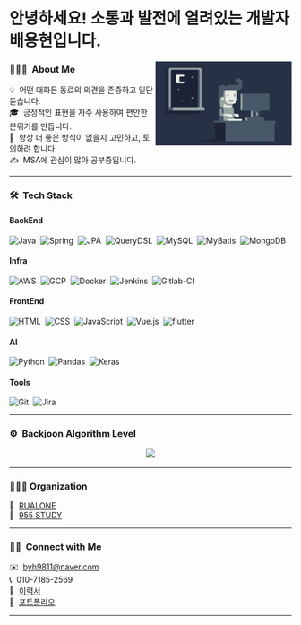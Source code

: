 <!-- ![header](https://capsule-render.vercel.app/api?type=Soft&theme=tokyonight&height=120&section=header&text=Backend%20Dev%20Bae&fontSize=70&animation=twinkling&stroke=00FF00) -->
# 안녕하세요! 소통과 발전에 열려있는 개발자 배용현입니다.

<img alt="Night Coding" src="https://raw.githubusercontent.com/AVS1508/AVS1508/master/assets/Night-Coding.gif" align="right" height='150' />

### 👨🏻‍💻 &nbsp;About Me

💡 &nbsp;어떤 대화든 동료의 의견을 존중하고 일단 듣습니다.\
🎓 &nbsp;긍정적인 표현을 자주 사용하여 편안한 분위기를 만듭니다.\
🌱 &nbsp;항상 더 좋은 방식이 없을지 고민하고, 토의하려 합니다.\
✍️ &nbsp;MSA에 관심이 많아 공부중입니다.

<hr>

### 🛠 &nbsp;Tech Stack

#### BackEnd
![Java](https://img.shields.io/badge/-Java-05122A?style=flat&logo=Java)&nbsp;
![Spring](https://img.shields.io/badge/-Spring-05122A?style=flat&logo=Spring)&nbsp;
![JPA](https://img.shields.io/badge/-JPA-05122A?style=flat&logo=JPA)&nbsp;
![QueryDSL](https://img.shields.io/badge/-QueryDSL-05122A?style=flat&logo=QueryDSL)&nbsp;
![MySQL](https://img.shields.io/badge/-MySQL-05122A?style=flat&logo=mysql)&nbsp;
![MyBatis](https://img.shields.io/badge/-MyBatis-05122A?style=flat&logo=MyBatis)&nbsp;
![MongoDB](https://img.shields.io/badge/-MongoDB-05122A?style=flat&logo=mongodb)&nbsp;

#### Infra
![AWS](https://img.shields.io/badge/-AWS-05122A?style=flat&logo=amazon-aws)&nbsp;
![GCP](https://img.shields.io/badge/-googlecloud-05122A?style=flat&logo=googlecloud)&nbsp;
![Docker](https://img.shields.io/badge/-Docker-05122A?style=flat&logo=docker)&nbsp;
![Jenkins](https://img.shields.io/badge/-jenkins-05122A?style=flat&logo=jenkins)&nbsp;
![Gitlab-CI](https://img.shields.io/badge/-Gitlab_CI-05122A?style=flat&logo=gitlab)&nbsp;

#### FrontEnd
![HTML](https://img.shields.io/badge/-HTML-05122A?style=flat&logo=HTML5)&nbsp;
![CSS](https://img.shields.io/badge/-CSS-05122A?style=flat&logo=CSS3&logoColor=1572B6)&nbsp;
![JavaScript](https://img.shields.io/badge/-JavaScript-05122A?style=flat&logo=javascript)&nbsp;
![Vue.js](https://img.shields.io/badge/-Vue.js-05122A?style=flat&logo=Vue.js)&nbsp;
![flutter](https://img.shields.io/badge/-flutter-05122A?style=flat&logo=flutter)&nbsp;

#### AI
![Python](https://img.shields.io/badge/-Python-05122A?style=flat&logo=python)&nbsp;
![Pandas](https://img.shields.io/badge/-Pandas-05122A?style=flat&logo=Pandas)&nbsp;
![Keras](https://img.shields.io/badge/-Keras-05122A?style=flat&logo=Keras)&nbsp;

#### Tools
![Git](https://img.shields.io/badge/-Git-05122A?style=flat&logo=git)&nbsp;
![Jira](https://img.shields.io/badge/-Jira-05122A?style=flat&logo=Jira)&nbsp;

<hr>

### ⚙️ &nbsp;Backjoon Algorithm Level

<p align="center">
  <a href="https://www.acmicpc.net/user/byh9811">
    <img height="180em" src="http://mazassumnida.wtf/api/v2/generate_badge?boj=byh9811"/>
  </a>
</p>

<hr>

### 🧑‍🤝‍🧑&nbsp;Organization

📄 &nbsp;[RUALONE](https://github.com/Lets-Travel-Well)\
🎨 &nbsp;[955 STUDY](https://github.com/CS-STUDY-955)

<hr>

### 🤝🏻 &nbsp;Connect with Me

✉️ &nbsp;byh9811@naver.com\
📞 &nbsp;010-7185-2569\
📄 &nbsp;[이력서](https://byh9811.notion.site/3126e266f5c74b2e897f5a83dbd70c04?pvs=4)\
🎨 &nbsp;[포트폴리오](https://byh9811.notion.site/b4387763366a43ea91145408c3a1aa54?pvs=4)
<hr>
